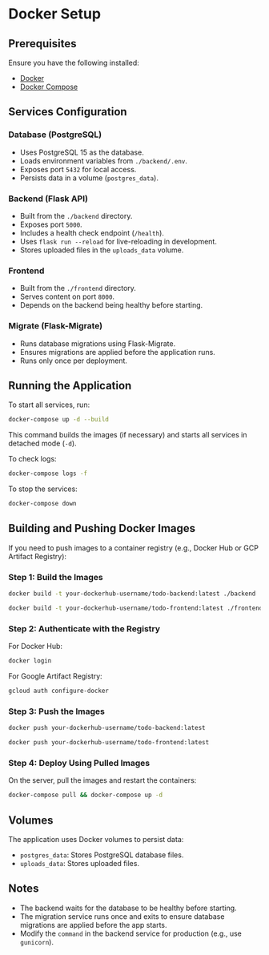 # Docker Setup

## Prerequisites
Ensure you have the following installed:
- [Docker](https://www.docker.com/get-started)
- [Docker Compose](https://docs.docker.com/compose/install/)

## Services Configuration

### Database (PostgreSQL)
- Uses PostgreSQL 15 as the database.
- Loads environment variables from `./backend/.env`.
- Exposes port `5432` for local access.
- Persists data in a volume (`postgres_data`).

### Backend (Flask API)
- Built from the `./backend` directory.
- Exposes port `5000`.
- Includes a health check endpoint (`/health`).
- Uses `flask run --reload` for live-reloading in development.
- Stores uploaded files in the `uploads_data` volume.

### Frontend
- Built from the `./frontend` directory.
- Serves content on port `8000`.
- Depends on the backend being healthy before starting.

### Migrate (Flask-Migrate)
- Runs database migrations using Flask-Migrate.
- Ensures migrations are applied before the application runs.
- Runs only once per deployment.

## Running the Application
To start all services, run:
```sh
docker-compose up -d --build
```
This command builds the images (if necessary) and starts all services in detached mode (`-d`).

To check logs:
```sh
docker-compose logs -f
```
To stop the services:
```sh
docker-compose down
```

## Building and Pushing Docker Images
If you need to push images to a container registry (e.g., Docker Hub or GCP Artifact Registry):

### Step 1: Build the Images
```sh
docker build -t your-dockerhub-username/todo-backend:latest ./backend
```
```sh
docker build -t your-dockerhub-username/todo-frontend:latest ./frontend
```

### Step 2: Authenticate with the Registry
For Docker Hub:
```sh
docker login
```
For Google Artifact Registry:
```sh
gcloud auth configure-docker
```

### Step 3: Push the Images
```sh
docker push your-dockerhub-username/todo-backend:latest
```
```sh
docker push your-dockerhub-username/todo-frontend:latest
```

### Step 4: Deploy Using Pulled Images
On the server, pull the images and restart the containers:
```sh
docker-compose pull && docker-compose up -d
```

## Volumes
The application uses Docker volumes to persist data:
- `postgres_data`: Stores PostgreSQL database files.
- `uploads_data`: Stores uploaded files.

## Notes
- The backend waits for the database to be healthy before starting.
- The migration service runs once and exits to ensure database migrations are applied before the app starts.
- Modify the `command` in the backend service for production (e.g., use `gunicorn`).

